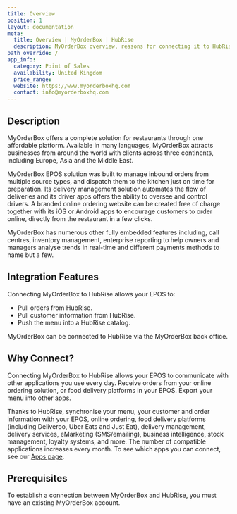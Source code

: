 ```yaml
---
title: Overview
position: 1
layout: documentation
meta:
  title: Overview | MyOrderBox | HubRise
  description: MyOrderBox overview, reasons for connecting it to HubRise and summary of integrated features. Synchronise data between your EPOS and your apps.
path_override: /
app_info:
  category: Point of Sales
  availability: United Kingdom
  price_range:
  website: https://www.myorderboxhq.com
  contact: info@myorderboxhq.com
---
```


## Description

MyOrderBox offers a complete solution for restaurants through one affordable platform. Available in many languages, MyOrderBox attracts businesses from around the world with clients across three continents, including Europe, Asia and the Middle East.

MyOrderBox EPOS solution was built to manage inbound orders from multiple source types, and dispatch them to the kitchen just on time for preparation. Its delivery management solution automates the flow of deliveries and its driver apps offers the ability to oversee and control drivers. A branded online ordering website can be created free of charge together with its iOS or Android apps to encourage customers to order online, directly from the restaurant in a few clicks.

MyOrderBox has numerous other fully embedded features including, call centres, inventory management, enterprise reporting to help owners and managers analyse trends in real-time and different payments methods to name but a few.

## Integration Features

Connecting MyOrderBox to HubRise allows your EPOS to:

- Pull orders from HubRise.
- Pull customer information from HubRise.
- Push the menu into a HubRise catalog.

MyOrderBox can be connected to HubRise via the MyOrderBox back office.

## Why Connect?

Connecting MyOrderBox to HubRise allows your EPOS to communicate with other applications you use every day. Receive orders from your online ordering solution, or food delivery platforms in your EPOS. Export your menu into other apps.

Thanks to HubRise, synchronise your menu, your customer and order information with your EPOS, online ordering, food delivery platforms (including Deliveroo, Uber Eats and Just Eat), delivery management, delivery services, eMarketing (SMS/emailing), business intelligence, stock management, loyalty systems, and more. The number of compatible applications increases every month. To see which apps you can connect, see our [Apps page](/apps).

## Prerequisites

To establish a connection between MyOrderBox and HubRise, you must have an existing MyOrderBox account.
